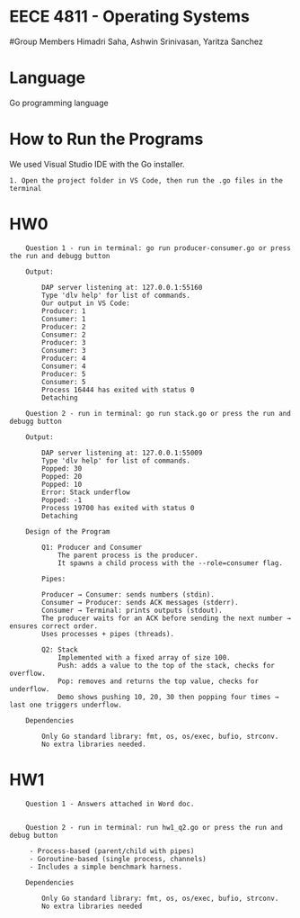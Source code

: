 # EECE 4811 - Operating Systems

#Group Members
Himadri Saha, Ashwin Srinivasan, Yaritza Sanchez

# Language
Go programming language

# How to Run the Programs

We used Visual Studio IDE with the Go installer.

    1. Open the project folder in VS Code, then run the .go files in the terminal
        
# HW0
        Question 1 - run in terminal: go run producer-consumer.go or press the run and debugg button

        Output:

            DAP server listening at: 127.0.0.1:55160
            Type 'dlv help' for list of commands.
            Our output in VS Code:
            Producer: 1
            Consumer: 1
            Producer: 2
            Consumer: 2
            Producer: 3
            Consumer: 3
            Producer: 4
            Consumer: 4
            Producer: 5
            Consumer: 5
            Process 16444 has exited with status 0
            Detaching

        Question 2 - run in terminal: go run stack.go or press the run and debugg button

        Output:
                
            DAP server listening at: 127.0.0.1:55009
            Type 'dlv help' for list of commands.
            Popped: 30
            Popped: 20
            Popped: 10
            Error: Stack underflow
            Popped: -1
            Process 19700 has exited with status 0
            Detaching

        Design of the Program
    
            Q1: Producer and Consumer
                The parent process is the producer. 
                It spawns a child process with the --role=consumer flag.

            Pipes:

            Producer → Consumer: sends numbers (stdin).
            Consumer → Producer: sends ACK messages (stderr).
            Consumer → Terminal: prints outputs (stdout).
            The producer waits for an ACK before sending the next number → ensures correct order.
            Uses processes + pipes (threads).

            Q2: Stack
                Implemented with a fixed array of size 100.
                Push: adds a value to the top of the stack, checks for overflow.
                Pop: removes and returns the top value, checks for underflow.
                Demo shows pushing 10, 20, 30 then popping four times → last one triggers underflow.

        Dependencies

            Only Go standard library: fmt, os, os/exec, bufio, strconv.
            No extra libraries needed.

# HW1
        Question 1 - Answers attached in Word doc.
        
        
        Question 2 - run in terminal: run hw1_q2.go or press the run and debug button

         - Process-based (parent/child with pipes)
         - Goroutine-based (single process, channels)
         - Includes a simple benchmark harness.
         
        Dependencies

            Only Go standard library: fmt, os, os/exec, bufio, strconv.
            No extra libraries needed


        
